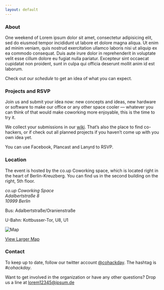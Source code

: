 ```yaml
---
layout: default
---
```


### About

One weekend of Lorem ipsum dolor sit amet, consectetur adipisicing elit, sed do eiusmod tempor incididunt ut labore et dolore magna aliqua. Ut enim ad minim veniam, quis nostrud exercitation ullamco laboris nisi ut aliquip ex ea commodo consequat. Duis aute irure dolor in reprehenderit in voluptate velit esse cillum dolore eu fugiat nulla pariatur. Excepteur sint occaecat cupidatat non proident, sunt in culpa qui officia deserunt mollit anim id est laborum.

Check out our <em>schedule</em> to get an idea of what you can expect.

### Projects and RSVP

Join us and submit your idea now: new concepts and ideas, new hardware or software to make our office or any other space cooler — whatever you can think of that would make coworking more enjoyable, this is the time to try it.

We collect your submissions in our <a href="#">wiki</a>. That’s also the place to find co-hackers, or if check out all planned projects if you haven’t come up with you own idea yet.

You can use <a>Facebook</a>, <a>Plancast</a> and <a>Lanyrd</a> to RSVP.

### Location

<p>The event is hosted by the co.up Coworking space, which is located right in the heart of Berlin-Kreuzberg. You can find us in the second building on the right, 5th floor.</p>

<address>
  <p>
    co.up Coworking Space<br />
    Adalbertstraße 8<br />
    10999 Berlin
  </p>
</address>

<p>Bus: Adalbertstraße/Oranienstraße</p>
<p>U-Bahn: Kottbusser-Tor, U8, U1</p>

<p>
  <img alt="Map" src="http://maps.google.com/maps/api/staticmap?center=52.500506,13.418744&amp;zoom=16&amp;markers=52.500506,13.418744&amp;size=480x300&amp;sensor=true&amp;key=ABQIAAAAbs4qD32K84SgIB5dec75sBTzTsHHdqOtRvUzkbUtDLLb_O27dBT8DyDzl30mBd6ZUlnl9-nzDbCMaA">
</p>

<p>
  <a href="http://maps.google.com/maps?f=q&amp;source=embed&amp;hl=en&amp;geocode=&amp;q=Adalbertstra%C3%9Fe+8,+10999+Berlin,+Germany&amp;sll=52.523405,13.4114&amp;sspn=0.91245,1.853943&amp;ie=UTF8&amp;hq=&amp;hnear=Adalbertstra%C3%9Fe+8,+Kreuzberg+10999+Berlin,+Germany&amp;ll=52.500797,13.419929&amp;spn=0.004572,0.010836&amp;z=16&amp;iwloc=A">View Larger Map</a>
</p>

### Contact

<p>To keep up to date, follow our twitter account <a href="http://twitter.com/cohackday" title="twitter.com/cohackday">@cohackday</a>. The hashtag is <em>#cohackday</em>.</p>

<p>Want to get involved in the organization or have any other questions? Drop us a line at <a href="mailto:#">lorem12345@ipsum.de</a></p>
